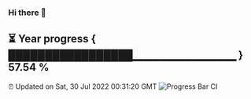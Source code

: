 ### Hi there 👋
⏳ Year progress { █████████████████▁▁▁▁▁▁▁▁▁▁▁▁▁ } 57.54 %
---
⏰ Updated on Sat, 30 Jul 2022 00:31:20 GMT
![Progress Bar CI](https://github.com/Moyi321/Moyi321/workflows/Progress%20Bar%20CI/badge.svg)
